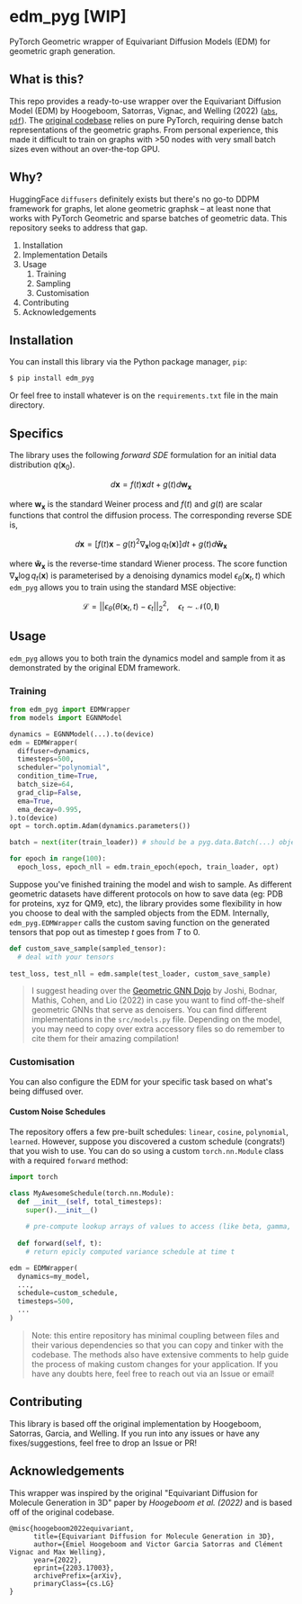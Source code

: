 # edm_pyg [WIP]
PyTorch Geometric wrapper of Equivariant Diffusion Models (EDM) for geometric graph generation.

## What is this?
This repo provides a ready-to-use wrapper over the Equivariant Diffusion Model (EDM) by Hoogeboom, Satorras, Vignac, and Welling (2022) ([`abs`](https://arxiv.org/abs/2203.17003), [`pdf`](https://arxiv.org/pdf/2203.17003.pdf)). The [original codebase](https://github.com/ehoogeboom/e3_diffusion_for_molecules) relies on pure PyTorch, requiring dense batch representations of the geometric graphs. From personal experience, this made it difficult to train on graphs with >50 nodes with very small batch sizes even without an over-the-top GPU. 

## Why?
HuggingFace `diffusers` definitely exists but there's no go-to DDPM framework for graphs, let alone geometric graphsk – at least none that works with PyTorch Geometric and sparse batches of geometric data. This repository seeks to address that gap.

1. Installation
2. Implementation Details
3. Usage
    1. Training
    2. Sampling
    3. Customisation
4. Contributing
5. Acknowledgements

## Installation

You can install this library via the Python package manager, `pip`:

```bash
$ pip install edm_pyg
```

Or feel free to install whatever is on the `requirements.txt` file in the main directory.

## Specifics
The library uses the following _forward SDE_ formulation for an initial data distribution $q(\mathbf{x}_0)$.

$$
d\mathbf{x} = f(t)\mathbf{x}dt + g(t)d\mathbf{w}_\mathbf{x}
$$

where $\mathbf{w}_\mathbf{x}$ is the standard Weiner process and $f(t)$ and $g(t)$ are scalar functions that control the diffusion process. The corresponding reverse SDE is,

$$
d\mathbf{x} = [f(t)\mathbf{x}-g(t)^2 \nabla_\mathbf{x}\log q_t(\mathbf{x})]dt \nonumber + g(t)d\mathbf{\tilde{w}}_\mathbf{x}
$$

where $`\mathbf{\tilde{w}}_\mathbf{x}`$ is the reverse-time standard Wiener process. The score function $`\nabla_\mathbf{x}\log q_t(\mathbf{x})`$ is parameterised by a denoising dynamics model $`\epsilon_\theta(\mathbf{x}_t, t)`$ which `edm_pyg` allows you to train using the standard MSE objective:

$$
\mathcal{L} = ||\epsilon_\theta(\theta(\mathbf{x}_t,t)-\epsilon_t||^2_2, \quad \epsilon_t \sim \mathcal{N}(0, \mathbf{I})
$$

## Usage
`edm_pyg` allows you to both train the dynamics model and sample from it as demonstrated by the original EDM framework. 

### Training

```python
from edm_pyg import EDMWrapper
from models import EGNNModel

dynamics = EGNNModel(...).to(device)
edm = EDMWrapper(
  diffuser=dynamics,
  timesteps=500,
  scheduler="polynomial",
  condition_time=True,
  batch_size=64,
  grad_clip=False,
  ema=True, 
  ema_decay=0.995,
).to(device)
opt = torch.optim.Adam(dynamics.parameters())

batch = next(iter(train_loader)) # should be a pyg.data.Batch(...) object

for epoch in range(100):
  epoch_loss, epoch_nll = edm.train_epoch(epoch, train_loader, opt)
```

Suppose you've finished training the model and wish to sample. As different geometric datasets have different protocols on how to save data (eg: PDB for proteins, xyz for QM9, etc), the library provides some flexibility in how you choose to deal with the sampled objects from the EDM. Internally, `edm_pyg.EDMWrapper` calls the custom saving function on the generated tensors that pop out as timestep $t$ goes from $T$ to $0$.

```python
def custom_save_sample(sampled_tensor):
  # deal with your tensors
  
test_loss, test_nll = edm.sample(test_loader, custom_save_sample)
```

> I suggest heading over the [Geometric GNN Dojo](https://github.com/chaitjo/geometric-gnn-dojo) by Joshi, Bodnar, Mathis, Cohen, and Lio (2022) in case you want to find off-the-shelf geometric GNNs that serve as denoisers. You can find different implementations in the `src/models.py` file. Depending on the model, you may need to copy over extra accessory files so do remember to cite them for their amazing compilation! 

### Customisation
You can also configure the EDM for your specific task based on what's being diffused over. 

#### Custom Noise Schedules
The repository offers a few pre-built schedules: `linear`, `cosine`, `polynomial`, `learned`. However, suppose you discovered a custom schedule (congrats!) that you wish to use. You can do so using a custom `torch.nn.Module` class with a required `forward` method:

```python
import torch

class MyAwesomeSchedule(torch.nn.Module):
  def __init__(self, total_timesteps):
    super().__init__()
    
    # pre-compute lookup arrays of values to access (like beta, gamma, alpha, alpha_bar, etc)
    
  def forward(self, t):
    # return epicly computed variance schedule at time t

edm = EDMWrapper(
  dynamics=my_model,
  ...,
  schedule=custom_schedule,
  timesteps=500,
  ...
)
```

> Note: this entire repository has minimal coupling between files and their various dependencies so that you can copy and tinker with the codebase. The methods also have extensive comments to help guide the process of making custom changes for your application. If you have any doubts here, feel free to reach out via an Issue or email! 

## Contributing

This library is based off the original implementation by Hoogeboom, Satorras, Garcia, and Welling. If you run into any issues or have any fixes/suggestions, feel free to drop an Issue or PR!

## Acknowledgements
This wrapper was inspired by the original "Equivariant Diffusion for Molecule Generation in 3D" paper by _Hoogeboom et al. (2022)_ and is based off of the original codebase.

```
@misc{hoogeboom2022equivariant,
      title={Equivariant Diffusion for Molecule Generation in 3D}, 
      author={Emiel Hoogeboom and Victor Garcia Satorras and Clément Vignac and Max Welling},
      year={2022},
      eprint={2203.17003},
      archivePrefix={arXiv},
      primaryClass={cs.LG}
}
```
